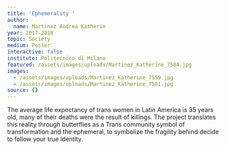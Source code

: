 ```yaml
---
title: 'Ephemerality '
author:
  name: Martinez Andrea Katherin
year: 2017-2018
topic: Society
medium: Poster
interactive: false
institute: Politecnico di Milano
featured: /assets/images/uploads/Martinez_Katherine_7584.jpg
images:
  - /assets/images/uploads/Martinez_Katherine_7559.jpg
  - /assets/images/uploads/Martinez_Katherine_7581.jpg
source: {}
---
```

The average life expectancy of trans women in Latin America is 35 years old, many of their deaths were the result of killings. The project translates this reality through butterflies as a Trans community symbol of transformation and the ephemeral, to symbolize the fragility behind decide to follow your true identity.
